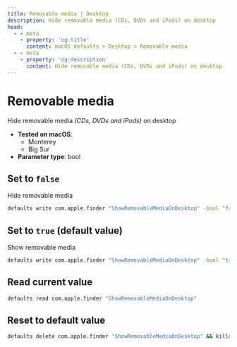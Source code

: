 ```yaml
---
title: Removable media | Desktop
description: Hide removable media (CDs, DVDs and iPods) on desktop
head:
  - - meta
    - property: 'og:title'
      content: macOS defaults > Desktop > Removable media
  - - meta
    - property: 'og:description'
      content: Hide removable media (CDs, DVDs and iPods) on desktop
---
```


# Removable media

Hide removable media _(CDs, DVDs and iPods)_ on desktop

<!-- break lists -->

- **Tested on macOS**:
  - Monterey
  - Big Sur
- **Parameter type**: bool

## Set to `false`

Hide removable media

```bash
defaults write com.apple.finder "ShowRemovableMediaOnDesktop" -bool "false" && killall Finder
```

## Set to `true` (default value)

Show removable media

```bash
defaults write com.apple.finder "ShowRemovableMediaOnDesktop" -bool "true" && killall Finder
```

## Read current value

```bash
defaults read com.apple.finder "ShowRemovableMediaOnDesktop"
```

## Reset to default value

```bash
defaults delete com.apple.finder "ShowRemovableMediaOnDesktop" && killall Finder
```
